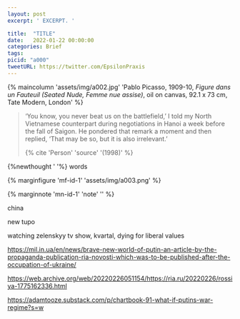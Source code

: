 ```yaml
---
layout: post
excerpt: ' EXCERPT. '

title:  "TITLE"
date:   2022-01-22 00:00:00
categories: Brief
tags: 
picid: "a000"
tweetURL: https://twitter.com/EpsilonPraxis
---
```


{% maincolumn 'assets/img/a002.jpg'  'Pablo Picasso, 1909-10, *Figure dans un Fauteuil (Seated Nude, Femme nue assise)*, oil on canvas, 92.1 x 73 cm, Tate Modern, London' %} 

>‘You know, you never beat us on the battlefield,’ I told my North Vietnamese counterpart during negotiations in Hanoi a week before the fall of Saigon. He pondered that remark a moment and then replied, ‘That may be so, but it is also irrelevant.’
>
>{% cite 'Person' 'source' '(1998)' %}

{%newthought '  '%} words

{% marginfigure 'mf-id-1' 'assets/img/a003.png'  %} 

{% marginnote 'mn-id-1' 'note' '' %} 



china

new tupo

watching zelenskyy tv show, kvartal, dying for liberal values

https://mil.in.ua/en/news/brave-new-world-of-putin-an-article-by-the-propaganda-publication-ria-novosti-which-was-to-be-published-after-the-occupation-of-ukraine/



https://web.archive.org/web/20220226051154/https://ria.ru/20220226/rossiya-1775162336.html



https://adamtooze.substack.com/p/chartbook-91-what-if-putins-war-regime?s=w



<!-- 

sd

-->
